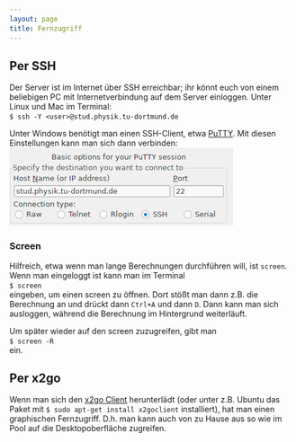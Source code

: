 ```yaml
---
layout: page
title: Fernzugriff
---
```


## Per SSH
Der Server ist im Internet über SSH erreichbar; ihr könnt euch von einem beliebigen PC mit Internetverbindung auf dem Server einloggen.
Unter Linux und Mac im Terminal:  
`$ ssh -Y <user>@stud.physik.tu-dortmund.de`  

Unter Windows benötigt man einen SSH-Client, etwa [PuTTY](http://www.putty.org/). Mit diesen Einstellungen kann man sich dann verbinden:  
![](/assets/putty.png)  

### Screen
Hilfreich, etwa wenn man lange Berechnungen durchführen will, ist `screen`.
Wenn man eingeloggt ist kann man im Terminal  
`$ screen`  
eingeben, um einen screen zu öffnen. Dort stößt man dann z.B. die Berechnung an und drückt dann `Ctrl+A` und dann `D`. Dann kann man sich ausloggen, während die Berechnung im Hintergrund weiterläuft.  

Um später wieder auf den screen zuzugreifen, gibt man  
`$ screen -R`  
ein.

## Per x2go
Wenn man sich den [x2go Client](http://wiki.x2go.org/doku.php) herunterlädt (oder unter z.B. Ubuntu das Paket mit `$ sudo apt-get install x2goclient` installiert), hat man einen graphischen Fernzugriff. D.h. man kann auch von zu Hause aus so wie im Pool auf die Desktopoberfläche zugreifen.

